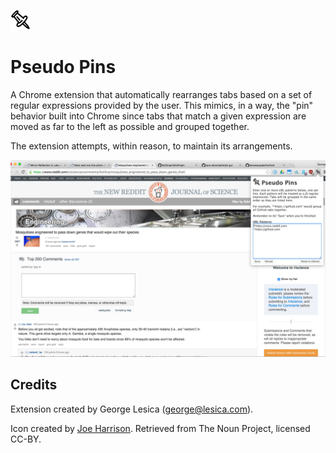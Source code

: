 ![Icon](icon32.png)

# Pseudo Pins

A Chrome extension that automatically rearranges tabs based on a set of regular
expressions provided by the user. This mimics, in a way, the "pin" behavior
built into Chrome since tabs that match a given expression are moved as far to
the left as possible and grouped together.

The extension attempts, within reason, to maintain its arrangements.

![Screenshot](screenshot0.png)

## Credits

Extension created by George Lesica (<george@lesica.com>).

Icon created by [Joe Harrison](https://thenounproject.com/joe_harrison/).
Retrieved from The Noun Project, licensed CC-BY.

